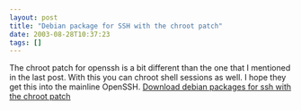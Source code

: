 ```yaml
---
layout: post
title: "Debian package for SSH with the chroot patch"
date: 2003-08-28T10:37:23
tags: []
---
```


The chroot patch for openssh is a bit different than the one that I mentioned in the last post. With this you can chroot shell sessions as well. I hope they get this into the mainline OpenSSH. [Download debian packages for ssh with the chroot patch][1]

   [1]: http://debian.home-dn.net/woody/ssh/



